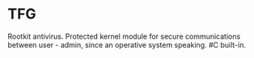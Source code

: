 # TFG
Rootkit antivirus. Protected kernel module for secure communications between user - admin, since an operative system speaking. #C built-in.

